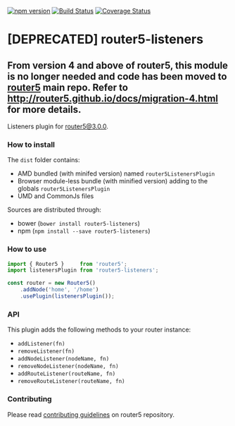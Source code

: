 [![npm version](https://badge.fury.io/js/router5-listeners.svg)](https://badge.fury.io/js/router5-listeners)
[![Build Status](https://travis-ci.org/router5/router5-listeners.svg?branch=master)](https://travis-ci.org/router5/router5-listeners?branch=master)
[![Coverage Status](https://coveralls.io/repos/router5/router5-listeners/badge.svg?branch=master&service=github)](https://coveralls.io/github/router5/router5-listeners?branch=master)

# [DEPRECATED] router5-listeners

## From version 4 and above of router5, this module is no longer needed and code has been moved to [router5](https://github.com/router5/router5) main repo. Refer to http://router5.github.io/docs/migration-4.html for more details.

Listeners plugin for router5@3.0.0.

### How to install

The `dist` folder contains:
- AMD bundled (with minifed version) named `router5ListenersPlugin`
- Browser module-less bundle (with minified version) adding to the globals `router5ListenersPlugin`
- UMD and CommonJs files

Sources are distributed through:
- bower (`bower install router5-listeners`)
- npm (`npm install --save router5-listeners`)

### How to use

```javascript
import { Router5 }     from 'router5';
import listenersPlugin from 'router5-listeners';

const router = new Router5()
    .addNode('home', '/home')
    .usePlugin(listenersPlugin());
```

### API

This plugin adds the following methods to your router instance:

- `addListener(fn)`
- `removeListener(fn)`
- `addNodeListener(nodeName, fn)`
- `removeNodeListener(nodeName, fn)`
- `addRouteListener(routeName, fn)`
- `removeRouteListener(routeName, fn)`


### Contributing

Please read [contributing guidelines](https://github.com/router5/router5/blob/master/CONTRIBUTING.md) on router5 repository.
